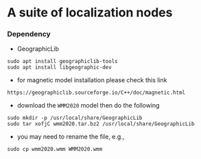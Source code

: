 # A suite of localization nodes

### Dependency
- GeographicLib
```
sudo apt install geographiclib-tools
sudo apt install libgeographic-dev
```

- for magnetic model installation please check this link
```
https://geographiclib.sourceforge.io/C++/doc/magnetic.html
```
- download the `WMM2020` model then do the following
```
sudo mkdir -p /usr/local/share/GeographicLib
sudo tar xofjC wmm2020.tar.bz2 /usr/local/share/GeographicLib
```
- you may need to rename the file, e.g.,
```
sudo cp wmm2020.wmm WMM2020.wmm
```